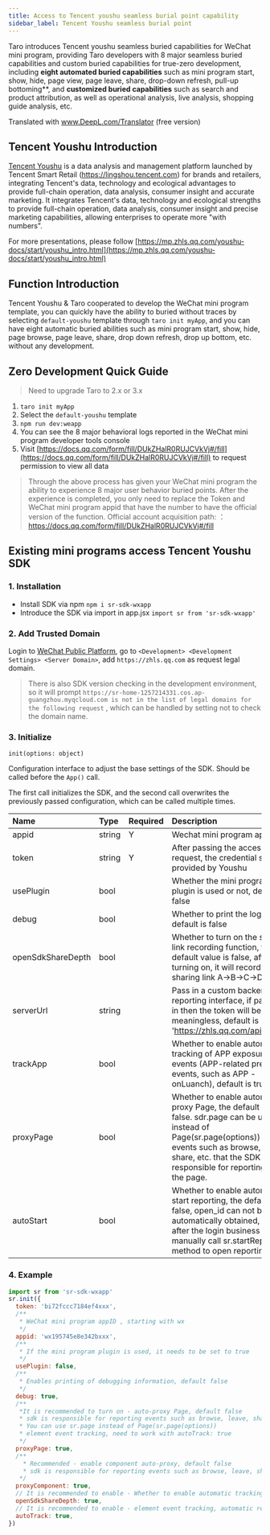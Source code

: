 ```yaml
---
title: Access to Tencent youshu seamless burial point capability
sidebar_label: Tencent Youshu seamless burial point
---
```


Taro introduces Tencent youshu seamless buried capabilities for WeChat mini program, providing Taro developers with 8 major seamless buried capabilities and custom buried capabilities for true-zero development, including **eight automated buried capabilities** such as mini program start, show, hide, page view, page leave, share, drop-down refresh, pull-up bottoming**, and **customized buried capabilities** such as search and product attribution, as well as operational analysis, live analysis, shopping guide analysis, etc.

Translated with www.DeepL.com/Translator (free version)

## Tencent Youshu Introduction

  [Tencent Youshu](https://youshu.tencent.com/) is a data analysis and management platform launched by Tencent Smart Retail (https://lingshou.tencent.com) for brands and retailers, integrating Tencent's data, technology and ecological advantages to provide full-chain operation, data analysis, consumer insight and accurate marketing. It integrates Tencent's data, technology and ecological strengths to provide full-chain operation, data analysis, consumer insight and precise marketing capabilities, allowing enterprises to operate more "with numbers".

For more presentations, please follow [https://mp.zhls.qq.com/youshu-docs/start/youshu_intro.html](https://mp.zhls.qq.com/youshu-docs/start/youshu_intro.html)

## Function Introduction

Tencent Youshu & Taro cooperated to develop the WeChat mini program template, you can quickly have the ability to buried without traces by selecting `default-youshu` template through `taro init myApp`, and you can have eight automatic buried abilities such as mini program start, show, hide, page browse, page leave, share, drop down refresh, drop up bottom, etc. without any development.

## Zero Development Quick Guide

> Need to upgrade Taro to 2.x or 3.x

1. `taro init myApp`
2. Select the `default-youshu` template
3. `npm run dev:weapp`
4. You can see the 8 major behavioral logs reported in the WeChat mini program developer tools console
5. Visit [https://docs.qq.com/form/fill/DUkZHalR0RUJCVkVj#/fill](https://docs.qq.com/form/fill/DUkZHalR0RUJCVkVj#/fill) to request permission to view all data

> Through the above process has given your WeChat mini program the ability to experience 8 major user behavior buried points. After the experience is completed, you only need to replace the Token and WeChat mini program appid that have the number to have the official version of the function. Official account acquisition path: ：https://docs.qq.com/form/fill/DUkZHalR0RUJCVkVj#/fill

## Existing mini programs access Tencent Youshu SDK

### 1. Installation

  * Install SDK via npm `npm i sr-sdk-wxapp`
  * Introduce the SDK via import in app.jsx `import sr from 'sr-sdk-wxapp'`

### 2. Add Trusted Domain

Login to [WeChat Public Platform](https://mp.weixin.qq.com/), go to `<Development> <Development Settings> <Server Domain>`, add `https://zhls.qq.com` as request legal domain.


> There is also SDK version checking in the development environment, so it will prompt `https://sr-home-1257214331.cos.ap-guangzhou.myqcloud.com is not in the list of legal domains for the following request` , which can be handled by setting not to check the domain name.

### 3. Initialize

`init(options: object)`

Configuration interface to adjust the base settings of the SDK. Should be called before the `App()` call.

The first call initializes the SDK, and the second call overwrites the previously passed configuration, which can be called multiple times. 

| Name | Type | Required | Description | 
|:----|:----|:----|:----|
| appid   | string   | Y   | Wechat mini program appId   | 
| token   | string   | Y   | After passing the access request, the credential string provided by Youshu  | 
| usePlugin   | bool   |    | Whether the mini program plugin is used or not, default is false   | 
| debug   | bool   |    | Whether to print the log or not, default is false  | 
| openSdkShareDepth   | bool   |    | Whether to turn on the sharing link recording function, the default value is false, after turning on, it will record user sharing link A->B->C->D   | 
| serverUrl   | string   |    | Pass in a custom backend reporting interface, if passed in then the token will be meaningless, default is 'https://zhls.qq.com/api/report'   | 
| trackApp   | bool   |    | Whether to enable automatic tracking of APP exposure events (APP-related preset events, such as APP - onLuanch), default is true | 
| proxyPage   | bool   |    | Whether to enable automatic proxy Page, the default is: false. sdr.page can be used instead of Page(sr.page(options)) for events such as browse, leave, share, etc. that the SDK is responsible for reporting on the page.    | 
| autoStart   | bool   |    | Whether to enable automatic start reporting, the default is: false, open_id can not be automatically obtained, usually after the login business manually call sr.startReport method to open reporting    | 

### 4. Example

``` javascript
import sr from 'sr-sdk-wxapp'
sr.init({
  token: 'bi72fccc7184ef4xxx',
  /**
   * WeChat mini program appID , starting with wx
   */
  appid: 'wx195745e8e342bxxx',
  /**
   * If the mini program plugin is used, it needs to be set to true
   */
  usePlugin: false,
  /**
   * Enables printing of debugging information, default false
   */
  debug: true,
  /**
   *It is recommended to turn on - auto-proxy Page, default false
   * sdk is responsible for reporting events such as browse, leave, share, etc. of the page
   * You can use sr.page instead of Page(sr.page(options))
   * element event tracking, need to work with autoTrack: true
   */
  proxyPage: true,
  /**
    * Recommended - enable component auto-proxy, default false
    * sdk is responsible for reporting events such as browse, leave, share, etc. of the page
   */
  proxyComponent: true,
  // It is recommended to enable - Whether to enable automatic tracking of page sharing links
  openSdkShareDepth: true,
  // It is recommended to enable - element event tracking, automatic reporting of element events, into tap, change, longpress, confirm
  autoTrack: true,
})
```

 

